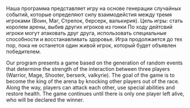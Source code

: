 Наша программа представляет игру на основе генерации случайных событий, которые определяют силу взаимодейстия между тремя игроками (Воин, Маг, Стрелок, берсерк, валькирия).
Цель игры: стать королем арены, выбив других игроков из гонки
По ходу дейтсвий игроки могут атаковать друг друга, использовать специальные способности и восстанавливать здоровье. 
Игра продолжается до тех пор, пока не останется один живой игрок, который будет объявлен победителем.

Our program presents a game based on the generation of random events that determine the strength of the interaction between three players (Warrior, Mage, Shooter, berserk, valkyrie). 
The goal of the game is to become the king of the arena by knocking other players out of the race. 
Along the way, players can attack each other, use special abilities and restore health. 
The game continues until there is only one player left alive, who will be declared the winner.
